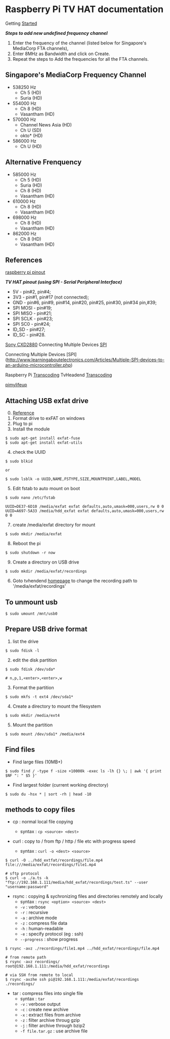 # Raspberry Pi TV HAT documentation

Getting [Started](https://www.raspberrypi.org/app/uploads/2018/10/Getting-started-with-the-Raspberry-Pi-TV-HAT.pdf)

***Steps to add new undefined frequency channel***
1. Enter the frequency of the channel (listed below for Singapore's MediaCorp FTA channels), 
2. Enter 8MHz as Bandwidth and click on Create. 
3. Repeat the steps to Add the frequencies for all the FTA channels.

## Singapore's MediaCorp Frequency Channel
* 538250 Hz 
  + Ch 5 (HD)
  + Suria (HD)
* 554000 Hz 
  + Ch 8 (HD)
  + Vasantham (HD)
* 570000 Hz 
  + Channel News Asia (HD)
  + Ch U (SD)
  + okto* (HD)
* 586000 Hz 
  + Ch U (HD)
  
## Alternative Frenquency
* 585000 Hz
  + Ch 5 (HD)
  + Suria (HD)
  + Ch 8 (HD)
  + Vasantham (HD)
* 610000 Hz
  + Ch 8 (HD)
  + Vasantham (HD)
* 698000 Hz  
  + Ch 8 (HD)
  + Vasantham (HD)
* 862000 Hz  
  + Ch 8 (HD)
  + Vasantham (HD)

## References
[raspberry pi pinout](https://pinout.xyz/#)

***TV HAT pinout (using SPI - Serial Peripheral Interface)***
* 5V - pin#2, pin#4;
* 3V3 - pin#1, pin#17 (not connected);
* GND - pin#6, pin#9, pin#14, pin#20, pin#25, pin#30, pin#34 pin,#39;
* SPI MOSI - pin#19;
* SPI MISO - pin#21;
* SPI SCLK - pin#23;
* SPI SC0 - pin#24;
* ID_SD - pin#27;
* ID_SC - pin#28.

[Sony CXD2880](https://elinux.org/images/2/2f/ELCE2018-poster-Sony-rpi-cxd2880.pdf)
Connecting Multiple Devices [SPI](http://www.learningaboutelectronics.com/Articles/Multiple-SPI-devices-to-an-arduino-microcontroller.php)

Connecting Multiple Devices [SPI] (http://www.learningaboutelectronics.com/Articles/Multiple-SPI-devices-to-an-arduino-microcontroller.php)

Raspberry Pi [Transcoding](https://www.raspberrypi.org/forums/viewtopic.php?t=227359)
TvHeadend [Transcoding](https://tvheadend.org/boards/5/topics/13892)

[pimylifeup](https://pimylifeup.com/raspberry-pi-exfat/)

## Attaching USB exfat drive
0. [Reference](https://www.shellhacks.com/raspberry-pi-mount-usb-drive-automatically/)
1. Format drive to exFAT on windows
2. Plug to pi
3. Install the module

``` 
$ sudo apt-get install exfat-fuse
$ sudo apt-get install exfat-utils
```

4. check the UUID

``` 
$ sudo blkid

or 

$ sudo lsblk -o UUID,NAME,FSTYPE,SIZE,MOUNTPOINT,LABEL,MODEL
```

5. Edit fstab to auto mount on boot

```
$ sudo nano /etc/fstab
```

```
UUID=DE37-6D10 /media/exfat exfat defaults,auto,umask=000,users,rw 0 0
UUID=A697-5A33 /media/hdd_exfat exfat defaults,auto,umask=000,users,rw 0 0

```

7. create /media/exfat directory for mount

```
$ sudo mkdir /media/exfat
```

8. Reboot the pi

```
$ sudo shutdown -r now
```

9. Create a directory on USB drive 

```
$ sudo mkdir /media/exfat/recordings
```

6. Goto tvhendend [homepage](http://192.168.1.111:9981/extjs.html) to change the recording path to '/media/exfat/recordings'


## To unmount usb
```
$ sudo umount /mnt/usb0
```

## Prepare USB drive format
1. list the drive

```
$ sudo fdisk -l
```

2. edit the disk partition

```console
$ sudo fdisk /dev/sda*

# n,p,1,<enter>,<enter>,w
```

3. Format the partition

```
$ sudo mkfs -t ext4 /dev/sda1*
```

4. Create a directory to mount the filesystem

```
$ sudo mkdir /media/ext4
```

5. Mount the partition

```
$ sudo mount /dev/sda1* /media/ext4
```

## Find files

* Find large files (10MB+)

```
$ sudo find / -type f -size +10000k -exec ls -lh {} \; | awk '{ print $NF ": " $5 }' 
```

* Find largest folder (current working directory)

```
$ sudo du -hsx * | sort -rh | head -10 
```

## methods to copy files

* cp : normal local file copying
  + syntax : `cp <source> <dest>` 

* curl : copy to / from ftp / http / file etc with progress speed
  + syntax : `curl -o <dest> <source>`

```
$ curl -O ../hdd_extfat/recordings/file.mp4 file:///media/exfat/recordings/file1.mp4

# sftp protocol
$ curl -o ./a.ts -k "ftp://192.168.1.111/media/hdd_exfat/recordings/test.ts" --user "username:password"

```

* rsync : copying & sychronizing files and directories remotely and locally
  + syntax : `rsync <option> <source> <dest>`
  + `-v` : verbose
  + `-r` : recursive
  + `-a` : archive mode
  + `-z` : compress file data
  + `-h` : human-readable
  + `-e` : specify protocol (eg : ssh)
  + `--progress` : show progress 
  
```
$ rsync -avz ./recordings/file1.mp4 ../hdd_exfat/recordings/file.mp4

# from remote path
$ rsync -avz recordings/ root@192.168.1.111:/media/hdd_exfat/recordings

# via SSH from remote to local
$ rsync -avzhe ssh pi@192.168.1.111:/media/exfat/recordings ./recordings/
```

* tar : compress files into single file
  + syntax : `tar `
  + `-v` : verbose output
  + `-c` : create new archive
  + `-x` : extract files from archive
  + `-z` : filter archive throug gzip
  + `-j` : filter archive through bzip2
  + `-f file.tar.gz` : use archive file
  
```

``` 